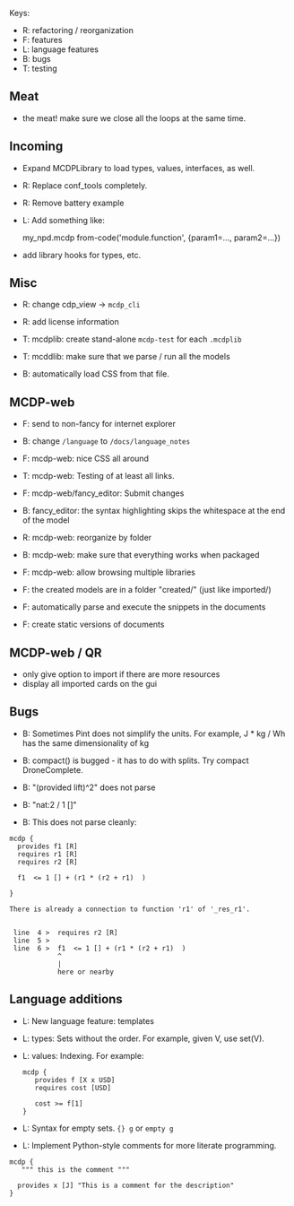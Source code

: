 
Keys:

- R: refactoring / reorganization
- F: features
- L: language features
- B: bugs
- T: testing


Meat
----


- the meat! make sure we close all the loops at the same time.

Incoming
---------

- Expand MCDPLibrary to load types, values, interfaces, as well.

- R: Replace conf_tools completely.
- R: Remove battery example
- L: Add something like:

  my_npd.mcdp
  from-code('module.function', {param1=..., param2=...})




- add library hooks for types, etc.


Misc
-----

- R: change cdp_view -> ``mcdp_cli``
- R: add license information



- T: mcdplib: create stand-alone ``mcdp-test`` for each ``.mcdplib``
- T: mcddlib: make sure that we parse / run all the models

- B: automatically load CSS from that file.



MCDP-web
----------
- F: send to non-fancy for internet explorer
- B: change ``/language`` to ``/docs/language_notes``
- F: mcdp-web: nice CSS all around
- T: mcdp-web: Testing of at least all links.

- F: mcdp-web/fancy_editor: Submit changes 

- B: fancy_editor: the syntax highlighting skips the whitespace at the end of the model

- R: mcdp-web: reorganize by folder

- B: mcdp-web: make sure that everything works when packaged

- F: mcdp-web: allow browsing multiple libraries 

- F: the created models are in a folder "created/" (just like imported/)

- F: automatically parse and execute the snippets in the documents
- F: create static versions of documents



MCDP-web / QR
-------------

- only give option to import if there are more resources
- display all imported cards on the gui



Bugs
----

- B: Sometimes Pint does not simplify the units. For example,
      J * kg / Wh has the same dimensionality of kg

- B: compact() is bugged - it has to do with splits. Try compact DroneComplete.

- B: "(provided lift)^2" does not parse
- B: "nat:2 / 1 []"
- B: This does not parse cleanly:
```
mcdp {
  provides f1 [R] 
  requires r1 [R]
  requires r2 [R]

  f1  <= 1 [] + (r1 * (r2 + r1)  )

}

There is already a connection to function 'r1' of '_res_r1'.


 line  4 >  requires r2 [R]
 line  5 >
 line  6 >  f1  <= 1 [] + (r1 * (r2 + r1)  )
            ^
            |
            here or nearby
```


Language additions
------------------

- L: New language feature: templates

- L: types: Sets without the order. For example, given V, use set(V).
- L: values: Indexing. For example:

	```
	mcdp {
	   provides f [X x USD]
	   requires cost [USD]

	   cost >= f[1]
	}
	```

- L: Syntax for empty sets. ``{} g`` or  ``empty g`` 


- L: Implement Python-style comments for more literate programming.

```
mcdp {
   """ this is the comment """

  provides x [J] "This is a comment for the description"
}
```


